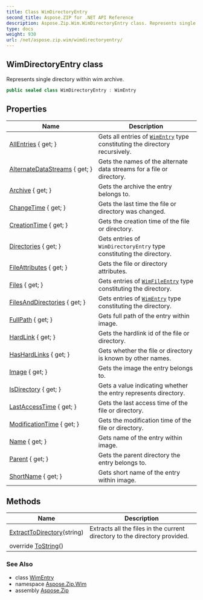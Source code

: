 ```yaml
---
title: Class WimDirectoryEntry
second_title: Aspose.ZIP for .NET API Reference
description: Aspose.Zip.Wim.WimDirectoryEntry class. Represents single directory within wim archive
type: docs
weight: 930
url: /net/aspose.zip.wim/wimdirectoryentry/
---
```

## WimDirectoryEntry class

Represents single directory within wim archive.

```csharp
public sealed class WimDirectoryEntry : WimEntry
```

## Properties

| Name | Description |
| --- | --- |
| [AllEntries](../../aspose.zip.wim/wimdirectoryentry/allentries/) { get; } | Gets all entries of [`WimEntry`](../wimentry/) type constituting the directory recursively. |
| [AlternateDataStreams](../../aspose.zip.wim/wimentry/alternatedatastreams/) { get; } | Gets the names of the alternate data streams for a file or directory. |
| [Archive](../../aspose.zip.wim/wimentry/archive/) { get; } | Gets the archive the entry belongs to. |
| [ChangeTime](../../aspose.zip.wim/wimentry/changetime/) { get; } | Gets the last time the file or directory was changed. |
| [CreationTime](../../aspose.zip.wim/wimentry/creationtime/) { get; } | Gets the creation time of the file or directory. |
| [Directories](../../aspose.zip.wim/wimdirectoryentry/directories/) { get; } | Gets entries of `WimDirectoryEntry` type constituting the directory. |
| [FileAttributes](../../aspose.zip.wim/wimentry/fileattributes/) { get; } | Gets the file or directory attributes. |
| [Files](../../aspose.zip.wim/wimdirectoryentry/files/) { get; } | Gets entries of [`WimFileEntry`](../wimfileentry/) type constituting the directory. |
| [FilesAndDirectories](../../aspose.zip.wim/wimdirectoryentry/filesanddirectories/) { get; } | Gets entries of [`WimEntry`](../wimentry/) type constituting the directory. |
| [FullPath](../../aspose.zip.wim/wimentry/fullpath/) { get; } | Gets full path of the entry within image. |
| [HardLink](../../aspose.zip.wim/wimentry/hardlink/) { get; } | Gets the hardlink id of the file or directory. |
| [HasHardLinks](../../aspose.zip.wim/wimentry/hashardlinks/) { get; } | Gets whether the file or directory is known by other names. |
| [Image](../../aspose.zip.wim/wimentry/image/) { get; } | Gets the image the entry belongs to. |
| [IsDirectory](../../aspose.zip.wim/wimentry/isdirectory/) { get; } | Gets a value indicating whether the entry represents directory. |
| [LastAccessTime](../../aspose.zip.wim/wimentry/lastaccesstime/) { get; } | Gets the last access time of the file or directory. |
| [ModificationTime](../../aspose.zip.wim/wimentry/modificationtime/) { get; } | Gets the modification time of the file or directory. |
| [Name](../../aspose.zip.wim/wimentry/name/) { get; } | Gets name of the entry within image. |
| [Parent](../../aspose.zip.wim/wimentry/parent/) { get; } | Gets the parent directory the entry belongs to. |
| [ShortName](../../aspose.zip.wim/wimentry/shortname/) { get; } | Gets short name of the entry within image. |

## Methods

| Name | Description |
| --- | --- |
| [ExtractToDirectory](../../aspose.zip.wim/wimdirectoryentry/extracttodirectory/)(string) | Extracts all the files in the current directory to the directory provided. |
| override [ToString](../../aspose.zip.wim/wimentry/tostring/)() |  |

### See Also

* class [WimEntry](../wimentry/)
* namespace [Aspose.Zip.Wim](../../aspose.zip.wim/)
* assembly [Aspose.Zip](../../)


